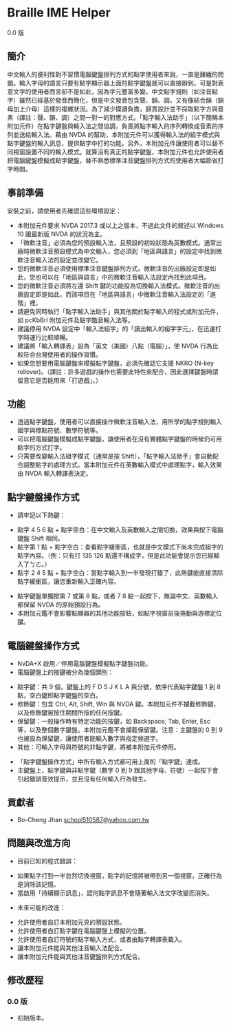 # Braille IME Helper
0.0 版

## 簡介
中文輸入的便利性對不習慣電腦鍵盤排列方式的點字使用者來說，一直是難纏的問題。輸入字母的語言只要有點字顯示器上面的點字鍵盤就可以直接辦到，可是對表意文字的使用者而言卻不是如此，因為字元豐富多變。中文點字規則（如注音點字）雖然已經基於發音而簡化，但是中文發音包含聲、韻、調，又有像結合韻（韻母加上介母）這樣的複雜狀況。為了減少摸讀負擔，歸責設計並不採取點字方與音素（譯註：聲、韻、調）之間一對一的對應方式。「點字輸入法助手」（以下簡稱本附加元件）在點字鍵盤與輸入法之間協調，負責將點字輸入的序列轉換成音素的序列並送給輸入法。藉由 NVDA 的幫助，本附加元件可以獲得輸入法的組字模式與點字鍵盤的輸入訊息，提供點字中打的功能。另外，本附加元件讓使用者可以替不同視窗設置不同的輸入模式。就算沒有真正的點字鍵盤，本附加元件也允許使用者把電腦鍵盤模擬成點字鍵盤，替不熟悉標準注音鍵盤排列方式的使用者大幅節省打字時間。

## 事前準備
安裝之前，請使用者先確認這些環境設定：
- 本附加元件要求 NVDA 2017.3 或以上之版本，不過此文件的敘述以 Windows 10 跟最新版 NVDA 的狀況為主。
- 「微軟注音」必須為您的預設輸入法，且預設的初始狀態為英數模式。通常出廠時微軟注音預設模式為中文輸入，您必須到「地區與語言」的設定中找到微軟注音輸入法的設定並改變它。
- 您的微軟注音必須使用標準注音鍵盤排列方式。微軟注音的出廠設定即是如此，您也可以在「地區與語言」中的微軟注音輸入法設定內找到此項目。
- 您的微軟注音必須將左邊 Shift 鍵的功能設為切換輸入法模式。微軟注音的出廠設定即是如此，而該項目在「地區與語言」中微軟注音輸入法設定的「進階」裡。
- 請避免同時執行「點字輸入法助手」與其他關於點字輸入的程式或附加元件，如 pcKbBrl 附加元件及點字酷音輸入法等。
- 建議停用 NVDA 設定中「輸入法組字」的「讀出輸入的組字字元」，在迅速打字時運行比較順暢。
- 建議將「輸入轉譯表」設為「英文（美國）八點（電腦）」，使 NVDA 行為比較符合台灣使用者的操作習慣。
- 如果您想要用電腦鍵盤來模擬點字鍵盤，必須先確認它支援 NKRO (N-key rollover)。（譯註：許多遊戲的操作也需要此特性來配合，因此選擇鍵盤時請留意它是否能用來「打遊戲」。）

## 功能
- 透過點字鍵盤，使用者可以直接操作微軟注音輸入法，用所學的點字規則輸入國字與標點符號、數學符號等。
- 可以把電腦鍵盤模擬成點字鍵盤，讓使用者在沒有實體點字鍵盤的時候仍可用點字的方式打字。
- 只需要改變輸入法組字模式（通常是按 Shift），「點字輸入法助手」會自動配合調整點字的處理方式。當本附加元件在英數輸入模式中處理點字，輸入效果由 NVDA 輸入轉譯表決定。

## 點字鍵盤操作方式
- 請牢記以下熱鍵：
 * 點字 4 5 6 點 + 點字空白：在中文輸入及英數輸入之間切換，效果與按下電腦鍵盤 Shift 相同。
 * 點字第 1 點 + 點字空白：查看點字緩衝區，也就是中文模式下尚未完成組字的點字內容。（例：只有打 135 126 點還不構成字，但是此功能會提示您已經輸入了ㄅㄛ。）
 * 點字 2 4 5 點 + 點字空白：當點字輸入到一半發現打錯了，此熱鍵能直接清除點字緩衝區，讓您重新輸入正確內容。
- 點字鍵盤單獨按第 7 或第 8 點，或者 7 8 點一起按下，無論中文、英數輸入都保留 NVDA 的原始預設行為。
- 本附加元鑑不會影響點顯器的其他功能按鈕，如點字視窗前後捲動與游標定位鍵。

## 電腦鍵盤操作方式
- NvDA+X 啟用／停用電腦鍵盤模擬點字鍵盤功能。
- 電腦鍵盤上的按鍵被分為幾個類別：
 * 點字鍵：共 9 個，鍵盤上的 F D S J K L A 與分號，依序代表點字鍵盤 1 到 8 點，空白鍵即點字鍵盤的空白。
 * 修飾鍵：包含 Ctrl, Alt, Shift, Win 與 NVDA 鍵。本附加元件不攔截修飾鍵，以及修飾鍵被按住期間所按的任何按鍵。
 * 保留鍵：一般操作時有特定功能的按鍵，如 Backspace, Tab, Enter, Esc 等，以及整個數字鍵盤。本附加元鑑不會攔截保留鍵。注意：主鍵盤的 0 到 9 也被設為保留鍵，讓使用者能輸入數字與指定候選字。
 * 其他：可輸入字母與符號的非點字鍵，將被本附加元件停用。
- 「點字鍵盤操作方式」中所有輸入方式都可用上面的「點字鍵」達成。
- 主鍵盤上，點字鍵與非點字鍵（數字 0 到 9 跟其他字母、符號）一起按下會引起錯誤音效提示，並且沒有任何輸入行為發生。

## 貢獻者
- Bo-Cheng Jhan <school510587@yahoo.com.tw>

## 問題與改進方向
- 目前已知的程式錯誤：
 * 如果點字打到一半忽然切換視窗，點字的記憶將被帶到另一個視窗，正確行為是消除該記憶。
 * 當啟用「持續顯示訊息」，認何點字訊息不會隨著輸入法文字改變而消失。
- 未來可能的改進：
 * 允許使用者自訂本附加元見的預設狀態。
 * 允許使用者自訂點字鍵在電腦鍵盤上模擬的位置。
 * 允許使用者自訂符號的點字輸入方式，或者由點字轉譯表載入。
 * 讓本附加元件能與其他注音輸入法配合。
 * 讓本附加元件能與其他注音鍵盤排列方式配合。

## 修改歷程

### 0.0 版
* 初始版本。
